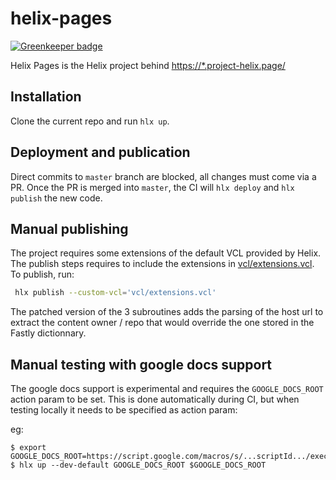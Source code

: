 # helix-pages

[![Greenkeeper badge](https://badges.greenkeeper.io/adobe/helix-pages.svg)](https://greenkeeper.io/)

Helix Pages is the Helix project behind [https://*.project-helix.page/](https://www.project-helix.page/)

## Installation

Clone the current repo and run `hlx up`.

## Deployment and publication

Direct commits to `master` branch are blocked, all changes must come via a PR. Once the PR is merged into `master`, the CI will `hlx deploy` and `hlx publish` the new code.

## Manual publishing

The project requires some extensions of the default VCL provided by Helix. The publish steps requires to include the extensions in [vcl/extensions.vcl](vcl/extensions.vcl). To publish, run:

```bash
 hlx publish --custom-vcl='vcl/extensions.vcl'
```

The patched version of the 3 subroutines adds the parsing of the host url to extract the content owner / repo that would override the one stored in the Fastly dictionnary.


## Manual testing with google docs support

The google docs support is experimental and requires the `GOOGLE_DOCS_ROOT` action param to be set.
This is done automatically during CI, but when testing locally it needs to be specified as action param:

eg:
```
$ export GOOGLE_DOCS_ROOT=https://script.google.com/macros/s/...scriptId.../exec
$ hlx up --dev-default GOOGLE_DOCS_ROOT $GOOGLE_DOCS_ROOT
```
